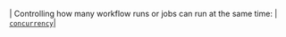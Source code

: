 | Controlling how many workflow runs or jobs can run at the same time: | [`concurrency`](/actions/using-jobs/using-concurrency)|